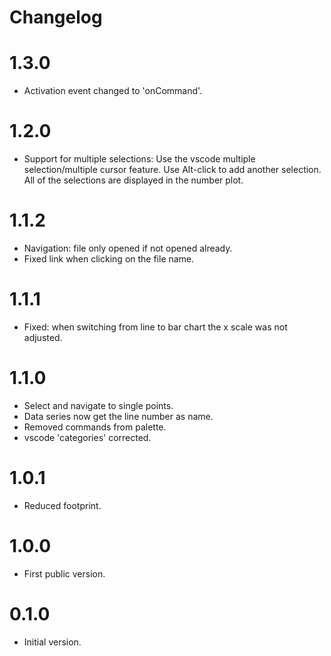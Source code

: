 # Changelog

# 1.3.0
- Activation event changed to 'onCommand'.

# 1.2.0
- Support for multiple selections: Use the vscode multiple selection/multiple cursor feature. Use Alt-click to add another selection. All of the selections are displayed in the number plot.

# 1.1.2
- Navigation: file only opened if not opened already.
- Fixed link when clicking on the file name.

# 1.1.1
- Fixed: when switching from line to bar chart the x scale was not adjusted.

# 1.1.0
- Select and navigate to single points.
- Data series now get the line number as name.
- Removed commands from palette.
- vscode 'categories' corrected.

# 1.0.1
- Reduced footprint.

# 1.0.0
- First public version.

# 0.1.0
- Initial version.

